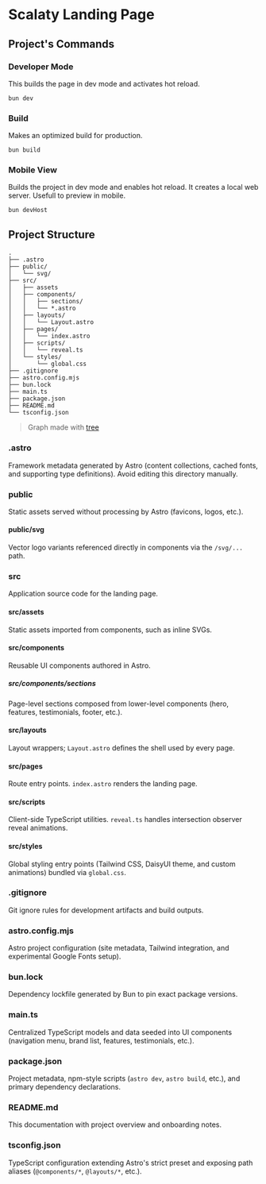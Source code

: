 # Scalaty Landing Page

## Project's Commands
### Developer Mode
This builds the page in dev mode and activates hot reload.

```shell
bun dev
```

### Build
Makes an optimized build for production.

```shell
bun build
```

### Mobile View
Builds the project in dev mode and enables hot reload. It creates a local web server. Usefull to preview in mobile.

```shell
bun devHost
```

## Project Structure
```shell
.
├── .astro
├── public/
│   └── svg/
├── src/
│   ├── assets
│   ├── components/
│   │   ├── sections/
│   │   └── *.astro
│   ├── layouts/
│   │   └── Layout.astro
│   ├── pages/
│   │   └── index.astro
│   ├── scripts/
│   │   └── reveal.ts
│   └── styles/
│       └── global.css
├── .gitignore
├── astro.config.mjs
├── bun.lock
├── main.ts
├── package.json
├── README.md
└── tsconfig.json
```
> Graph made with [tree](https://tree.nathanfriend.com/?s=(%27options!(%27fancy*~fullPath!false~trailingSlash*~rootDot*)~-(%27-%27%27)~version!%271%27)*!true-source!%01-*)


### .astro
Framework metadata generated by Astro (content collections, cached fonts, and supporting type definitions). Avoid editing this directory manually.

### public
Static assets served without processing by Astro (favicons, logos, etc.).

#### public/svg
Vector logo variants referenced directly in components via the `/svg/...` path.

### src
Application source code for the landing page.

#### src/assets
Static assets imported from components, such as inline SVGs.

#### src/components
Reusable UI components authored in Astro.

##### src/components/sections
Page-level sections composed from lower-level components (hero, features, testimonials, footer, etc.).

#### src/layouts
Layout wrappers; `Layout.astro` defines the shell used by every page.

#### src/pages
Route entry points. `index.astro` renders the landing page.

#### src/scripts
Client-side TypeScript utilities. `reveal.ts` handles intersection observer reveal animations.

#### src/styles
Global styling entry points (Tailwind CSS, DaisyUI theme, and custom animations) bundled via `global.css`.

### .gitignore
Git ignore rules for development artifacts and build outputs.

### astro.config.mjs
Astro project configuration (site metadata, Tailwind integration, and experimental Google Fonts setup).

### bun.lock
Dependency lockfile generated by Bun to pin exact package versions.

### main.ts
Centralized TypeScript models and data seeded into UI components (navigation menu, brand list, features, testimonials, etc.).

### package.json
Project metadata, npm-style scripts (`astro dev`, `astro build`, etc.), and primary dependency declarations.

### README.md
This documentation with project overview and onboarding notes.

### tsconfig.json
TypeScript configuration extending Astro's strict preset and exposing path aliases (`@components/*`, `@layouts/*`, etc.).

